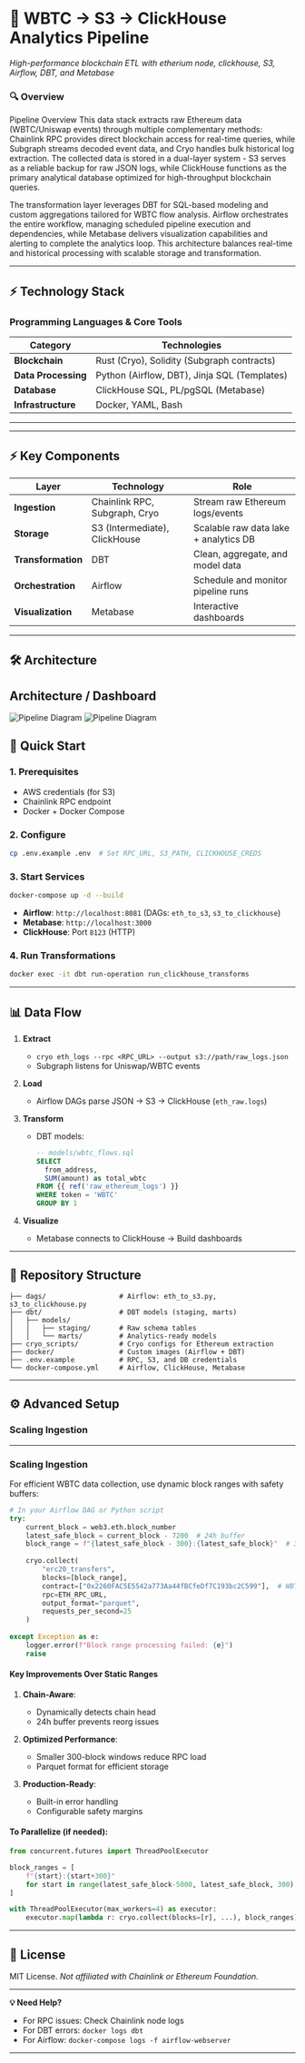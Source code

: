 # **🚀 WBTC → S3 → ClickHouse Analytics Pipeline**  
*High-performance blockchain ETL with etherium node, clickhouse, S3, Airflow, DBT, and Metabase*  

### **🔍 Overview**  
Pipeline Overview
This data stack extracts raw Ethereum data (WBTC/Uniswap events) through multiple complementary methods: Chainlink RPC provides direct blockchain access for real-time queries, while Subgraph streams decoded event data, and Cryo handles bulk historical log extraction. The collected data is stored in a dual-layer system - S3 serves as a reliable backup for raw JSON logs, while ClickHouse functions as the primary analytical database optimized for high-throughput blockchain queries.

The transformation layer leverages DBT for SQL-based modeling and custom aggregations tailored for WBTC flow analysis. Airflow orchestrates the entire workflow, managing scheduled pipeline execution and dependencies, while Metabase delivers visualization capabilities and alerting to complete the analytics loop. This architecture balances real-time and historical processing with scalable storage and transformation.  

---

## ⚡ Technology Stack  
### Programming Languages & Core Tools  
| **Category**       | **Technologies**                          |
|--------------------|------------------------------------------|
| **Blockchain**     | Rust (Cryo), Solidity (Subgraph contracts) |
| **Data Processing**| Python (Airflow, DBT), Jinja SQL (Templates) |
| **Database**       | ClickHouse SQL, PL/pgSQL (Metabase)      |
| **Infrastructure** | Docker, YAML, Bash                       |

---
---

## **⚡ Key Components**  
| **Layer**          | **Technology**                     | **Role**                                  |  
|---------------------|------------------------------------|-------------------------------------------|  
| **Ingestion**       | Chainlink RPC, Subgraph, Cryo      | Stream raw Ethereum logs/events           |  
| **Storage**         | S3 (Intermediate), ClickHouse      | Scalable raw data lake + analytics DB     |  
| **Transformation**  | DBT                                | Clean, aggregate, and model data          |  
| **Orchestration**   | Airflow                            | Schedule and monitor pipeline runs         |  
| **Visualization**   | Metabase                           | Interactive dashboards                    |  

---

## **🛠️ Architecture**  

## Architecture / Dashboard
![Pipeline Diagram](docs/images/architecture.png)
![Pipeline Diagram](docs/images/dashboard.png)


## **🚀 Quick Start**  
### **1. Prerequisites**  
- AWS credentials (for S3)  
- Chainlink RPC endpoint  
- Docker + Docker Compose  

### **2. Configure**  
```bash  
cp .env.example .env  # Set RPC_URL, S3_PATH, CLICKHOUSE_CREDS  
```  

### **3. Start Services**  
```bash  
docker-compose up -d --build  
```  
- **Airflow**: `http://localhost:8081` (DAGs: `eth_to_s3`, `s3_to_clickhouse`)  
- **Metabase**: `http://localhost:3000`  
- **ClickHouse**: Port `8123` (HTTP)  

### **4. Run Transformations**  
```bash  
docker exec -it dbt run-operation run_clickhouse_transforms  
```  

---

## **📊 Data Flow**  
1. **Extract**  
   - `cryo eth_logs --rpc <RPC_URL> --output s3://path/raw_logs.json`  
   - Subgraph listens for Uniswap/WBTC events  

2. **Load**  
   - Airflow DAGs parse JSON → S3 → ClickHouse (`eth_raw.logs`)  

3. **Transform**  
   - DBT models:  
     ```sql  
     -- models/wbtc_flows.sql  
     SELECT  
       from_address,  
       SUM(amount) as total_wbtc  
     FROM {{ ref('raw_ethereum_logs') }}  
     WHERE token = 'WBTC'  
     GROUP BY 1  
     ```  

4. **Visualize**  
   - Metabase connects to ClickHouse → Build dashboards  

---

## **📂 Repository Structure**  
```  
├── dags/                  # Airflow: eth_to_s3.py, s3_to_clickhouse.py  
├── dbt/                   # DBT models (staging, marts)  
│   ├── models/  
│   │   ├── staging/       # Raw schema tables  
│   │   └── marts/         # Analytics-ready models  
├── cryo_scripts/          # Cryo configs for Ethereum extraction  
├── docker/                # Custom images (Airflow + DBT)  
├── .env.example           # RPC, S3, and DB credentials  
└── docker-compose.yml     # Airflow, ClickHouse, Metabase  
```  

---

## **⚙️ Advanced Setup**  
### **Scaling Ingestion**  
---

### **Scaling Ingestion**  
For efficient WBTC data collection, use dynamic block ranges with safety buffers:  

```python
# In your Airflow DAG or Python script
try:
    current_block = web3.eth.block_number
    latest_safe_block = current_block - 7200  # 24h buffer
    block_range = f"{latest_safe_block - 300}:{latest_safe_block}"  # 300-block window
    
    cryo.collect(
        "erc20_transfers",
        blocks=[block_range],
        contract=["0x2260FAC5E5542a773Aa44fBCfeDf7C193bc2C599"],  # WBTC
        rpc=ETH_RPC_URL,
        output_format="parquet",
        requests_per_second=25
    )
    
except Exception as e:
    logger.error(f"Block range processing failed: {e}")
    raise
```

#### **Key Improvements Over Static Ranges**  
1. **Chain-Aware**:  
   - Dynamically detects chain head  
   - 24h buffer prevents reorg issues  

2. **Optimized Performance**:  
   - Smaller 300-block windows reduce RPC load  
   - Parquet format for efficient storage  

3. **Production-Ready**:  
   - Built-in error handling  
   - Configurable safety margins  

#### **To Parallelize** (if needed):  
```python
from concurrent.futures import ThreadPoolExecutor

block_ranges = [
    f"{start}:{start+300}" 
    for start in range(latest_safe_block-5000, latest_safe_block, 300)
]

with ThreadPoolExecutor(max_workers=4) as executor:
    executor.map(lambda r: cryo.collect(blocks=[r], ...), block_ranges)
```

---

## **📜 License**  
MIT License. *Not affiliated with Chainlink or Ethereum Foundation.*  

---

**💡 Need Help?**  
- For RPC issues: Check Chainlink node logs  
- For DBT errors: `docker logs dbt`  
- For Airflow: `docker-compose logs -f airflow-webserver`  

--- 
